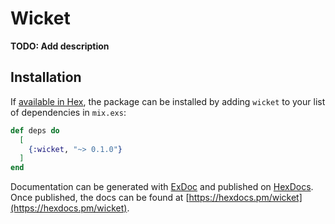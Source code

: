 # Wicket

**TODO: Add description**

## Installation

If [available in Hex](https://hex.pm/docs/publish), the package can be installed
by adding `wicket` to your list of dependencies in `mix.exs`:

```elixir
def deps do
  [
    {:wicket, "~> 0.1.0"}
  ]
end
```

Documentation can be generated with [ExDoc](https://github.com/elixir-lang/ex_doc)
and published on [HexDocs](https://hexdocs.pm). Once published, the docs can
be found at [https://hexdocs.pm/wicket](https://hexdocs.pm/wicket).

